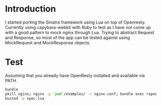 # Introduction

I started porting the Sinatra framework using Lua on top of Openresty.
Currently using capybara-webkit with Ruby to test as I have not come up
with a good pattern to mock nginx through Lua. Trying to abstract
Request and Response, so most of the app can be tested against using
MockRequest and MockResponse objects.

# Test

Assuming that you already have OpenResty installed and available via
PATH.

```sh
bundle
pkill nginx; nginx -p `pwd`/examples/ -c nginx.conf; bundle exec rspec spec/
busted -p spec.lua
```
